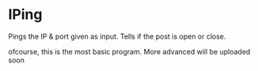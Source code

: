 # IPing
Pings the IP & port given as input. Tells if the post is open or close.

ofcourse, this is the most basic program. More advanced will be uploaded soon
